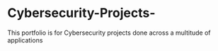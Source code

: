 # Cybersecurity-Projects-
This portfolio is for Cybersecurity projects done across a multitude of applications
